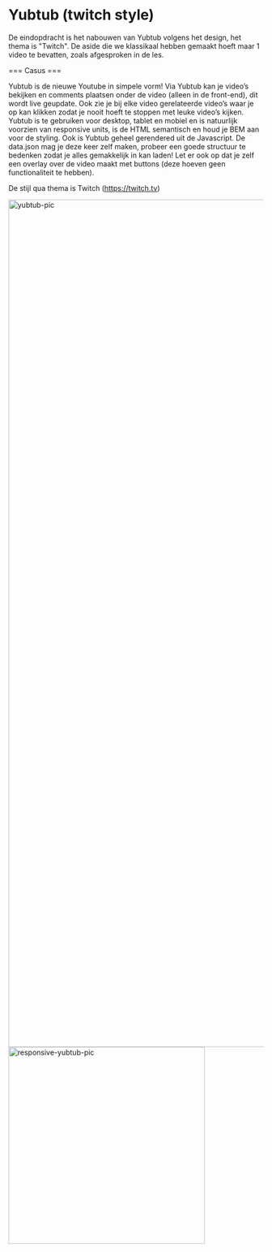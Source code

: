# Yubtub (twitch style)

De eindopdracht is het nabouwen van Yubtub volgens het design, het thema is "Twitch". De aside die we klassikaal hebben gemaakt hoeft maar 1 video te bevatten, zoals afgesproken in de les.
 

=== Casus ===

Yubtub is de nieuwe Youtube in simpele vorm! Via Yubtub kan je video’s bekijken en comments plaatsen onder de video (alleen in de front-end), dit wordt live geupdate. Ook zie je bij elke video gerelateerde video’s waar je op kan klikken zodat je nooit hoeft te stoppen met leuke video’s kijken. Yubtub is te gebruiken voor desktop, tablet en mobiel en is natuurlijk voorzien van responsive units, is de HTML semantisch en houd je BEM aan voor de styling. Ook is Yubtub geheel gerendered uit de Javascript. De data.json mag je deze keer zelf maken, probeer een goede structuur te bedenken zodat je alles gemakkelijk in kan laden! Let er ook op dat je zelf een overlay over de video maakt met buttons (deze hoeven geen functionaliteit te hebben). 

De stijl qua thema is Twitch (https://twitch.tv)


<img width="1670" alt="yubtub-pic" src="https://github.com/Uday-Singh1/Yubtub-frontend-m8/assets/91188742/fa29471a-efdd-485e-9750-b452beb6b1cd">








   <img width="388" alt="responsive-yubtub-pic" src="https://github.com/Uday-Singh1/Yubtub-frontend-m8/assets/91188742/67445931-2f2a-42dc-85ed-6928e74a323b">
